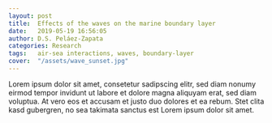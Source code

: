 ```yaml
---
layout: post
title:  Effects of the waves on the marine boundary layer
date:   2019-05-19 16:56:05
author: D.S. Peláez-Zapata
categories: Research
tags:	air-sea interactions, waves, boundary-layer
cover:  "/assets/wave_sunset.jpg"
---
```


Lorem ipsum dolor sit amet, consetetur sadipscing elitr, sed diam nonumy eirmod
tempor invidunt ut labore et dolore magna aliquyam erat, sed diam voluptua. At
vero eos et accusam et justo duo dolores et ea rebum. Stet clita kasd gubergren,
no sea takimata sanctus est Lorem ipsum dolor sit amet.


